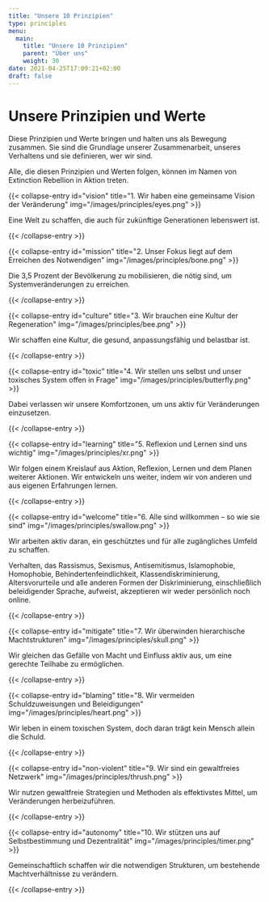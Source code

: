```yaml
---
title: "Unsere 10 Prinzipien"
type: principles
menu:
  main:
    title: "Unsere 10 Prinzipien"
    parent: "Über uns"
    weight: 30
date: 2021-04-25T17:09:21+02:00
draft: false
---
```


# Unsere Prinzipien und Werte
Diese Prinzipien und Werte bringen und halten uns als Bewegung zusammen. Sie sind die Grundlage unserer Zusammenarbeit, unseres Verhaltens und sie definieren, wer wir sind.

Alle, die diesen Prinzipien und Werten folgen, können im Namen von Extinction Rebellion in Aktion treten.

{{< collapse-entry id="vision" title="1. Wir haben eine gemeinsame Vision der Veränderung" img="/images/principles/eyes.png" >}}

Eine Welt zu schaffen, die auch für zukünftige Generationen lebenswert ist.

{{< /collapse-entry >}}

{{< collapse-entry id="mission" title="2. Unser Fokus liegt auf dem Erreichen des Notwendigen" img="/images/principles/bone.png" >}}

Die 3,5 Prozent der Bevölkerung zu mobilisieren, die nötig sind, um Systemveränderungen zu erreichen.

{{< /collapse-entry >}}

{{< collapse-entry id="culture" title="3. Wir brauchen eine Kultur der Regeneration" img="/images/principles/bee.png" >}}

Wir schaffen eine Kultur, die gesund, anpassungsfähig und belastbar ist.

{{< /collapse-entry >}}

{{< collapse-entry id="toxic" title="4. Wir stellen uns selbst und unser toxisches System offen in Frage" img="/images/principles/butterfly.png" >}}

Dabei verlassen wir unsere Komfortzonen, um uns aktiv für Veränderungen einzusetzen.

{{< /collapse-entry >}}

{{< collapse-entry id="learning" title="5. Reflexion und Lernen sind uns wichtig" img="/images/principles/xr.png" >}}

Wir folgen einem Kreislauf aus Aktion, Reflexion, Lernen und dem Planen weiterer Aktionen. Wir entwickeln uns weiter, indem wir von anderen und aus eigenen Erfahrungen lernen.

{{< /collapse-entry >}}

{{< collapse-entry id="welcome" title="6. Alle sind willkommen – so wie sie sind" img="/images/principles/swallow.png" >}}

Wir arbeiten aktiv daran, ein geschütztes und für alle zugängliches Umfeld zu schaffen.

Verhalten, das Rassismus, Sexismus, Antisemitismus, Islamophobie, Homophobie, Behindertenfeindlichkeit, Klassendiskriminierung, Altersvorurteile und alle anderen Formen der Diskriminierung, einschließlich beleidigender Sprache, aufweist, akzeptieren wir weder persönlich noch online.

{{< /collapse-entry >}}

{{< collapse-entry id="mitigate" title="7. Wir überwinden hierarchische Machtstrukturen" img="/images/principles/skull.png" >}}

Wir gleichen das Gefälle von Macht und Einfluss aktiv aus, um eine gerechte Teilhabe zu ermöglichen.

{{< /collapse-entry >}}

{{< collapse-entry id="blaming" title="8. Wir vermeiden Schuldzuweisungen und Beleidigungen" img="/images/principles/heart.png" >}}

Wir leben in einem toxischen System, doch daran trägt kein Mensch allein die Schuld.

{{< /collapse-entry >}}

{{< collapse-entry id="non-violent" title="9. Wir sind ein gewaltfreies Netzwerk" img="/images/principles/thrush.png" >}}

Wir nutzen gewaltfreie Strategien und Methoden als effektivstes Mittel, um Veränderungen herbeizuführen.

{{< /collapse-entry >}}

{{< collapse-entry id="autonomy" title="10. Wir stützen uns auf Selbstbestimmung und Dezentralität" img="/images/principles/timer.png" >}}

Gemeinschaftlich schaffen wir die notwendigen Strukturen, um bestehende Machtverhältnisse zu verändern.

{{< /collapse-entry >}}

